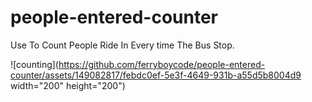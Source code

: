 # people-entered-counter
Use To Count People Ride In Every time The Bus Stop.

![counting](https://github.com/ferryboycode/people-entered-counter/assets/149082817/febdc0ef-5e3f-4649-931b-a55d5b8004d9 width="200" height="200")
